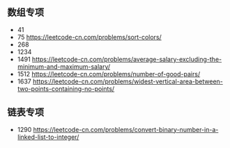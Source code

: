 ## 数组专项
+ 41
+ 75 https://leetcode-cn.com/problems/sort-colors/
+ 268 
+ 1234
+ 1491 https://leetcode-cn.com/problems/average-salary-excluding-the-minimum-and-maximum-salary/
+ 1512 https://leetcode-cn.com/problems/number-of-good-pairs/
+ 1637 https://leetcode-cn.com/problems/widest-vertical-area-between-two-points-containing-no-points/

## 链表专项
+ 1290 https://leetcode-cn.com/problems/convert-binary-number-in-a-linked-list-to-integer/